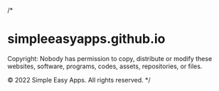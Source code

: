 /* 
# simpleeasyapps.github.io

Copyright:
Nobody has permission to copy, distribute or modify these websites, software, programs, codes, assets, repositories, or files.

© 2022 Simple Easy Apps. All rights reserved. 
*/